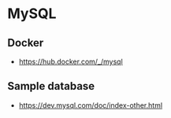 # MySQL

## Docker

- https://hub.docker.com/_/mysql

## Sample database

- https://dev.mysql.com/doc/index-other.html
